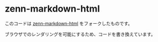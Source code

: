 # zenn-markdown-html

このコードは [zenn-markdown-html](https://github.com/zenn-dev/zenn-editor/tree/canary/packages/zenn-markdown-html) をフォークしたものです。

ブラウザでのレンダリングを可能にするため、コードを書き換えています。

